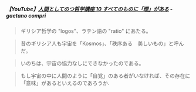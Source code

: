 ##### 【YouTube】[人間としてのつ哲学講座 10 すべてのものに「理」がある](https://youtu.be/qq39Az1Wi80?si=FtXwSD_Pbayhce4Y) - gaetano compri

> ギリシア哲学の "logos"、ラテン語の "ratio" にあたる。

> 昔のギリシア人も宇宙を「Kosmos」、「秩序ある　美しいもの」と呼んだ。

> いのちは、宇宙の協力なしにできなかったのである。

> もし宇宙の中に人間のように「自覚」のある者がいなければ、その存在に「意味」があるといえるのであろうか.
